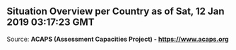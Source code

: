 ## Situation Overview per Country as of Sat, 12 Jan 2019 03:17:23 GMT

Source: **ACAPS (Assessment Capacities Project) - https://www.acaps.org**